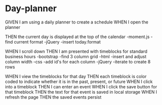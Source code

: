 # Day-planner

GIVEN I am using a daily planner to create a schedule
WHEN I open the planner

THEN the current day is displayed at the top of the calendar
    -moment.js
        -find current format
    -jQuery
        -insert today.format

WHEN I scroll down
THEN I am presented with timeblocks for standard business hours
    -bootstrap
        -find 3 column grid
    -html
        -insert and adjust column width 
    -css
        -add id's for each column 
    -jQuery
        -iterate to create 8 rows 



WHEN I view the timeblocks for that day
THEN each timeblock is color coded to indicate whether it is in the past, present, or future
WHEN I click into a timeblock
THEN I can enter an event
WHEN I click the save button for that timeblock
THEN the text for that event is saved in local storage
WHEN I refresh the page
THEN the saved events persist